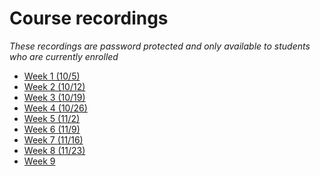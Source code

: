 # Course recordings

*These recordings are password protected and only available to students who are currently enrolled*

- [Week 1 (10/5)](https://ucla.zoom.us/rec/share/DcQ59rmD4lHO9xnUdyAB0F6u60S1Q4G_QiF4-3fj0VvVVlLjhVkcjj6iZYTUTEb0.MTi2IeRHwIZ2P8ul)
- [Week 2 (10/12)](https://ucla.zoom.us/rec/share/R63dOKRUFJvLWT_Txy33ST_Fc-_d7UKCTaFqeBZfBLn_Ba2srt63VphUC879kd54.r3e0Uj7YBDSKDXQO)
- [Week 3 (10/19)](https://ucla.zoom.us/rec/share/6H9cP5zb0RJyi92IQDnRB1d9GiqzTmEfWlPU0Bc-do3AWGjs_67wLTA-QqpMWxq_.W7egQNlYFni117my)
- [Week 4 (10/26)](https://ucla.zoom.us/rec/share/edQ4AiCSi07WcY5jt5jYCrfGQRmi_yslAFivg6Wdh4W-snWUXqAZDrjxKStFUYVH.OjgM16bX9tu3deIe)
- [Week 5 (11/2)](https://ucla.zoom.us/rec/share/yw5-FH_3UvxGyQ1RV8eP4funkY4NpuJ_s8ztMTGDpeUaFNCHVHnOP05saAcnNE1e.pN5_6ScZVBLSe7-F)
- [Week 6 (11/9)](https://ucla.zoom.us/rec/share/HQuVD9x_TbBAULOnv77sJ6gTjSkkY_edN87_32N6QYUjGQ2ZNlvO-Lv8j4peUtp1.KTt34Ly__4uWlWXN)
- [Week 7 (11/16)](https://ucla.zoom.us/rec/share/gTQvU5FV6d_AJ2uIrfgEwfYvfEo2iNkTAZwR_HI_XHiE5xDZR2bfQrV_XViis0J0.XxfcKZF8vSUxeMiJ)
- [Week 8 (11/23)](https://ucla.zoom.us/rec/share/j6MjsYyns2AO-MHAdL79uV8t7zQr979TD9lCnq84oqkQMZws9pXSfstEeRr0bvgA.ttX8x4vBD6viii2S)
- [Week 9]()

